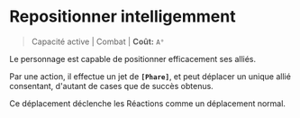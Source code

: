 # Repositionner intelligemment

> Capacité active | Combat |
> **Coût:** `A°`

Le personnage est capable de positionner efficacement ses alliés.

Par une action, il effectue un jet de **`[Phare]`**, et peut déplacer un unique allié consentant, d'autant de cases que de succès obtenus.

Ce déplacement déclenche les Réactions comme un déplacement normal.
